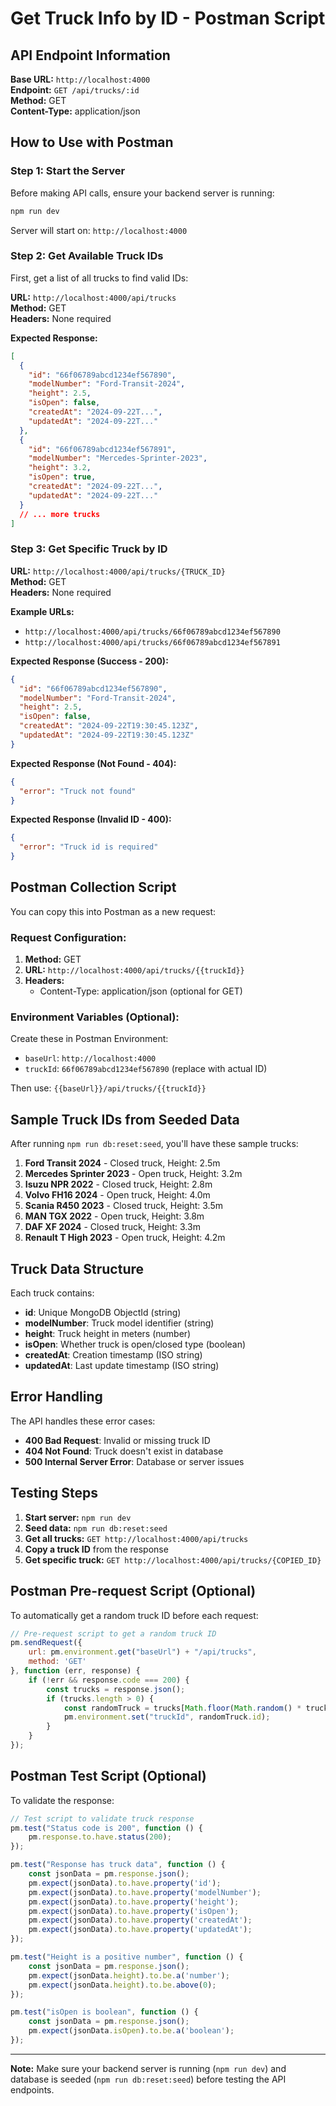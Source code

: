 # Get Truck Info by ID - Postman Script

## API Endpoint Information

**Base URL:** `http://localhost:4000`  
**Endpoint:** `GET /api/trucks/:id`  
**Method:** GET  
**Content-Type:** application/json

## How to Use with Postman

### Step 1: Start the Server
Before making API calls, ensure your backend server is running:
```bash
npm run dev
```
Server will start on: `http://localhost:4000`

### Step 2: Get Available Truck IDs
First, get a list of all trucks to find valid IDs:

**URL:** `http://localhost:4000/api/trucks`  
**Method:** GET  
**Headers:** None required

**Expected Response:**
```json
[
  {
    "id": "66f06789abcd1234ef567890",
    "modelNumber": "Ford-Transit-2024",
    "height": 2.5,
    "isOpen": false,
    "createdAt": "2024-09-22T...",
    "updatedAt": "2024-09-22T..."
  },
  {
    "id": "66f06789abcd1234ef567891",
    "modelNumber": "Mercedes-Sprinter-2023",
    "height": 3.2,
    "isOpen": true,
    "createdAt": "2024-09-22T...",
    "updatedAt": "2024-09-22T..."
  }
  // ... more trucks
]
```

### Step 3: Get Specific Truck by ID

**URL:** `http://localhost:4000/api/trucks/{TRUCK_ID}`  
**Method:** GET  
**Headers:** None required

**Example URLs:**
- `http://localhost:4000/api/trucks/66f06789abcd1234ef567890`
- `http://localhost:4000/api/trucks/66f06789abcd1234ef567891`

**Expected Response (Success - 200):**
```json
{
  "id": "66f06789abcd1234ef567890",
  "modelNumber": "Ford-Transit-2024",
  "height": 2.5,
  "isOpen": false,
  "createdAt": "2024-09-22T19:30:45.123Z",
  "updatedAt": "2024-09-22T19:30:45.123Z"
}
```

**Expected Response (Not Found - 404):**
```json
{
  "error": "Truck not found"
}
```

**Expected Response (Invalid ID - 400):**
```json
{
  "error": "Truck id is required"
}
```

## Postman Collection Script

You can copy this into Postman as a new request:

### Request Configuration:
1. **Method:** GET
2. **URL:** `http://localhost:4000/api/trucks/{{truckId}}`
3. **Headers:** 
   - Content-Type: application/json (optional for GET)

### Environment Variables (Optional):
Create these in Postman Environment:
- `baseUrl`: `http://localhost:4000`
- `truckId`: `66f06789abcd1234ef567890` (replace with actual ID)

Then use: `{{baseUrl}}/api/trucks/{{truckId}}`

## Sample Truck IDs from Seeded Data

After running `npm run db:reset:seed`, you'll have these sample trucks:

1. **Ford Transit 2024** - Closed truck, Height: 2.5m
2. **Mercedes Sprinter 2023** - Open truck, Height: 3.2m  
3. **Isuzu NPR 2022** - Closed truck, Height: 2.8m
4. **Volvo FH16 2024** - Open truck, Height: 4.0m
5. **Scania R450 2023** - Closed truck, Height: 3.5m
6. **MAN TGX 2022** - Open truck, Height: 3.8m
7. **DAF XF 2024** - Closed truck, Height: 3.3m
8. **Renault T High 2023** - Open truck, Height: 4.2m

## Truck Data Structure

Each truck contains:
- **id**: Unique MongoDB ObjectId (string)
- **modelNumber**: Truck model identifier (string)
- **height**: Truck height in meters (number)
- **isOpen**: Whether truck is open/closed type (boolean)
- **createdAt**: Creation timestamp (ISO string)
- **updatedAt**: Last update timestamp (ISO string)

## Error Handling

The API handles these error cases:
- **400 Bad Request**: Invalid or missing truck ID
- **404 Not Found**: Truck doesn't exist in database
- **500 Internal Server Error**: Database or server issues

## Testing Steps

1. **Start server:** `npm run dev`
2. **Seed data:** `npm run db:reset:seed`
3. **Get all trucks:** `GET http://localhost:4000/api/trucks`
4. **Copy a truck ID** from the response
5. **Get specific truck:** `GET http://localhost:4000/api/trucks/{COPIED_ID}`

## Postman Pre-request Script (Optional)

To automatically get a random truck ID before each request:

```javascript
// Pre-request script to get a random truck ID
pm.sendRequest({
    url: pm.environment.get("baseUrl") + "/api/trucks",
    method: 'GET'
}, function (err, response) {
    if (!err && response.code === 200) {
        const trucks = response.json();
        if (trucks.length > 0) {
            const randomTruck = trucks[Math.floor(Math.random() * trucks.length)];
            pm.environment.set("truckId", randomTruck.id);
        }
    }
});
```

## Postman Test Script (Optional)

To validate the response:

```javascript
// Test script to validate truck response
pm.test("Status code is 200", function () {
    pm.response.to.have.status(200);
});

pm.test("Response has truck data", function () {
    const jsonData = pm.response.json();
    pm.expect(jsonData).to.have.property('id');
    pm.expect(jsonData).to.have.property('modelNumber');
    pm.expect(jsonData).to.have.property('height');
    pm.expect(jsonData).to.have.property('isOpen');
    pm.expect(jsonData).to.have.property('createdAt');
    pm.expect(jsonData).to.have.property('updatedAt');
});

pm.test("Height is a positive number", function () {
    const jsonData = pm.response.json();
    pm.expect(jsonData.height).to.be.a('number');
    pm.expect(jsonData.height).to.be.above(0);
});

pm.test("isOpen is boolean", function () {
    const jsonData = pm.response.json();
    pm.expect(jsonData.isOpen).to.be.a('boolean');
});
```

---

**Note:** Make sure your backend server is running (`npm run dev`) and database is seeded (`npm run db:reset:seed`) before testing the API endpoints.